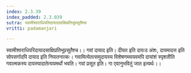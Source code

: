 ```yaml
---
index: 2.3.39
index_padded: 2.3.039
sutra: स्वामीश्वराधिपतिदायादसाक्षिप्रतिभूप्रसूतैश्च
vritti: padamanjari

---
```

स्वामीश्वराधिपरिदायादसाक्षिप्रतिभूप्रसूतैश्च।। गवां दायाद इति। दीयत इति दायःउ अंशः, दायमादत्त इति सोपसर्गादपि दायाद इति निपातनात्कः। गवामित्येतत्समुदायस्य विशेषणमवयवमपि दायांशं स्पृशतीति गवात्मकस्य दायस्यादातेत्ययमर्थो भवति। गवां प्रसूत इति। गा एवानुभवितुं जात इत्यर्थः।।